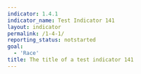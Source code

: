 ```yaml
---
indicator: 1.4.1
indicator_name: Test Indicator 141
layout: indicator
permalink: /1-4-1/
reporting_status: notstarted
goal: 
  - 'Race'
title: The title of a test indicator 141
---
```

